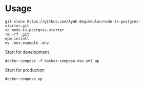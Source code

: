# Usage

```shell
git clone https://github.com/Ayub-Begimkulov/node-ts-postgres-starter.git
cd node-ts-postgres-starter
rm -rf .git
npm install
mv .env.example .env
```

Start for development

```shell
docker-compose -f docker-compose.dev.yml up
```

Start for production

```shell
docker-compose up
```
